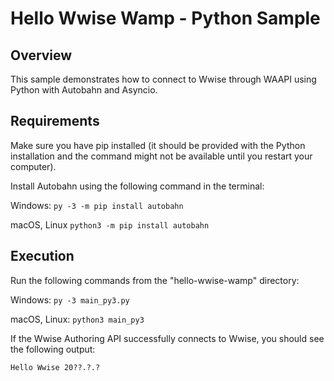 # Hello Wwise Wamp - Python Sample
## Overview

This sample demonstrates how to connect to Wwise through WAAPI using Python with Autobahn and Asyncio.

## Requirements

Make sure you have pip installed (it should be provided with the Python installation and the command might not be available until you restart your computer).

Install Autobahn using the following command in the terminal:

Windows:
``` py -3 -m pip install autobahn ```

macOS, Linux
``` python3 -m pip install autobahn ```

## Execution

Run the following commands from the "hello-wwise-wamp" directory:

Windows:
``` py -3 main_py3.py ```

macOS, Linux:
``` python3 main_py3 ```

If the Wwise Authoring API successfully connects to Wwise, you should see the following output:

``` Hello Wwise 20??.?.? ```
